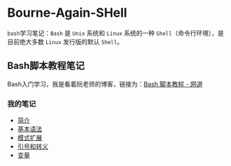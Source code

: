 # Bourne-Again-SHell

`bash`学习笔记：`Bash` 是 `Unix` 系统和 `Linux` 系统的一种 `Shell`（命令行环境），是目前绝大多数 `Linux` 发行版的默认 `Shell`。

## Bash脚本教程笔记

Bash入门学习，我是看着阮老师的博客，链接为：[Bash 脚本教程 - 网道](https://wangdoc.com/bash/)

### 我的笔记

- [简介](/Bash脚本教程笔记-阮一峰/01-简介.md)
- [基本语法](/Bash脚本教程笔记-阮一峰/02-基本语法.md)
- [模式扩展](/Bash脚本教程笔记-阮一峰/03-模式扩展.md)
- [引号和转义](/Bash脚本教程笔记-阮一峰/04-引号和转义.md)
- [变量](/Bash脚本教程笔记-阮一峰/05-变量.md)